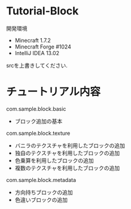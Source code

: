 Tutorial-Block
==============

開発環境
* Minecraft 1.7.2
* Minecraft Forge #1024
* IntelliJ IDEA 13.02

srcを上書きしてください.

チュートリアル内容
==================

com.sample.block.basic

* ブロック追加の基本

com.sample.block.texture

* バニラのテクスチャを利用したブロックの追加
* 独自のテクスチャを利用したブロックの追加
* 色乗算を利用したブロックの追加
* 複数のテクスチャを利用したブロックの追加

com.sample.block.metadata

* 方向持ちブロックの追加
* 色違いブロックの追加
